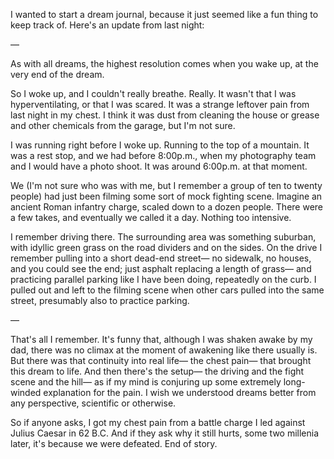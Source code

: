 I wanted to start a dream journal, because it just seemed like a fun thing to keep track of. Here's an update from last night:

&mdash;

As with all dreams, the highest resolution comes when you wake up, at the very end of the dream.

So I woke up, and I couldn't really breathe. Really. It wasn't that I was hyperventilating, or that I was scared. It was a strange leftover pain from last night in my chest. I think it was dust from cleaning the house or grease and other chemicals from the garage, but I'm not sure.

I was running right before I woke up. Running to the top of a mountain. It was a rest stop, and we had before 8:00p.m., when my photography team and I would have a photo shoot. It was around 6:00p.m. at that moment.

We (I'm not sure who was with me, but I remember a group of ten to twenty people) had just been filming some sort of mock fighting scene. Imagine an ancient Roman infantry charge, scaled down to a dozen people. There were a few takes, and eventually we called it a day. Nothing too intensive.

I remember driving there. The surrounding area was something suburban, with idyllic green grass on the road dividers and on the sides. On the drive I remember pulling into a short dead-end street&mdash; no sidewalk, no houses, and you could see the end; just asphalt replacing a length of grass&mdash; and practicing parallel parking like I have been doing, repeatedly on the curb. I pulled out and left to the filming scene when other cars pulled into the same street, presumably also to practice parking.

&mdash;

That's all I remember. It's funny that, although I was shaken awake by my dad, there was no climax at the moment of awakening like there usually is. But there was that continuity into real life&mdash; the chest pain&mdash; that brought this dream to life. And then there's the setup&mdash; the driving and the fight scene and the hill&mdash; as if my mind is conjuring up some extremely long-winded explanation for the pain. I wish we understood dreams better from any perspective, scientific or otherwise.

So if anyone asks, I got my chest pain from a battle charge I led against Julius Caesar in 62 B.C. And if they ask why it still hurts, some two millenia later, it's because we were defeated. End of story.